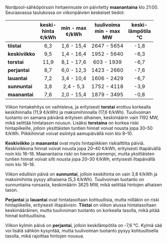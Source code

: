 Nordpool-sähköpörssin hintaennuste on päivitetty **maanantaina** klo 21:00. Seuraavassa taulukossa on viikonpäivien keskeiset tiedot:

|       | keski-<br>hinta<br>¢/kWh | min - max<br>¢/kWh | tuulivoima<br>min - max<br>MW | keski-<br>lämpötila<br>°C |
|:-------------|:----------------:|:----------------:|:-------------:|:-------------:|
| **tiistai**  | 6,3 | 1,6 - 15,4 | 2647 - 5654 | -1,8 |
| **keskiviikko** | 9,5 | 1,4 - 16,4 | 1952 - 5640 | -6,3 |
| **torstai**  | 11,9 | 8,1 - 17,6 | 603 - 1939 | -6,7 |
| **perjantai** | 8,7 | 6,0 - 12,3 | 1423 - 2660 | -7,6 |
| **lauantai** | 7,2 | 3,4 - 10,4 | 1606 - 2429 | -6,7 |
| **sunnuntai** | 3,8 | 2,4 - 5,3 | 1752 - 4118 | -3,9 |
| **maanantai** | 7,6 | 2,0 - 15,4 | 1879 - 3495 | -0,8 |

Viikon hintakehitys on vaihteleva, ja erityisesti **torstai** erottuu korkealla keskihinnalla (11,9 ¢/kWh) ja maksimihinnalla (17,6 ¢/kWh). Tuulivoiman tuotanto on samana päivänä erityisen alhainen, keskimäärin vain 1192 MW, mikä selittää hintatason nousun. Lisäksi **torstaina** on korkea riski hintapiikeille, jolloin yksittäisten tuntien hinnat voivat nousta jopa 30–50 ¢/kWh. Piikkihinnat voivat esiintyä aamupäivällä noin klo 8–10.

**Keskiviikko** ja **maanantai** ovat myös hintapiikkien riskialttiita päiviä. Keskiviikkona hinnat voivat nousta jopa 20–40 ¢/kWh, erityisesti iltapäivällä noin klo 16–18. Maanantaina riski on hieman pienempi, mutta yksittäisten tuntien hinnat voivat silti nousta jopa 20–30 ¢/kWh, erityisesti iltapäivällä noin klo 16–18.

Viikon edullisin päivä on **sunnuntai**, jolloin keskihinta on vain 3,8 ¢/kWh ja maksimihinta pysyy alhaisena (5,3 ¢/kWh). Tuulivoiman tuotanto on sunnuntaina runsasta, keskimäärin 3625 MW, mikä selittää hintojen alhaisen tason.

**Perjantai** ja **lauantai** ovat hintatasoltaan kohtuullisia, mutta niilläkin on riski hintapiikeille, erityisesti iltapäivisin. **Tiistai** on viikon alussa hintatasoltaan keskimääräinen, mutta tuulivoiman tuotanto on korkealla tasolla, mikä pitää hinnat kohtuullisina.

Viikon kylmin päivä on **perjantai**, jolloin keskilämpötila on -7,6 °C. Kylmä sää voi lisätä sähkön kysyntää, mutta tuulivoiman tuotanto pysyy kohtuullisella tasolla, mikä rajoittaa hintojen nousua.
